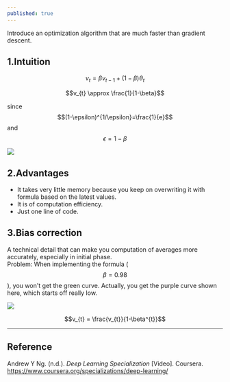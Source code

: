 ```yaml
---
published: true
---
```

Introduce an optimization algorithm that are much faster than gradient descent.

## 1.Intuition

$$v_{t}=\beta v_{t-1} + (1-\beta)\theta_{t}$$

$$v_{t} \approx \frac{1}{1-\beta}$$

since $$(1-\epsilon)^{1/\epsilon}=\frac{1}{e}$$ and $$\epsilon = 1 - \beta$$

![]({{site.baseurl}}/images/ewa_1.PNG)

## 2.Advantages
- It takes very little memory because you keep on overwriting it with formula based on the latest values.  
- It is of computation efficiency.  
- Just one line of code.  

## 3.Bias correction
A technical detail that can make you computation of averages more accurately, especially in initial phase.  
Problem: When implementing the formula ($$\beta=0.98$$), you won't get the green curve. Actually, you get the purple curve shown here, which starts off really low.

![]({{site.baseurl}}/images/ewa_2.PNG)

$$v_{t} = \frac{v_{t}}{1-\beta^{t}}$$

----
## Reference
Andrew Y Ng. (n.d.). _Deep Learning Specialization_ [Video]. Coursera.  
<https://www.coursera.org/specializations/deep-learning/>
